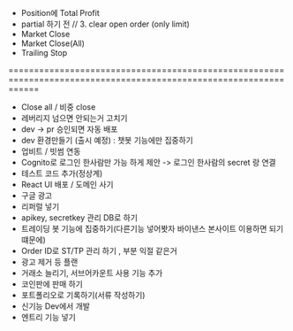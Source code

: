 - Position에 Total Profit
- partial 하기 전 // 3. clear open order (only limit)
- Market Close
- Market Close(All)
- Trailing Stop

==================================================================================================================
- Close all / 비중 close
- 레버리지 넘으면 안되는거 고치기
- dev -> pr 승인되면 자동 배포
- dev 환경만들기 (출시 예정) : 챗봇 기능에만 집중하기
- 업비트 / 빗썸 연동
- Cognito로 로그인 한사람만 가능 하게 제안
		-> 로그인 한사람의 secret 랑 연결
- 테스트 코드 추가(정상계)
- React UI 배포 / 도메인 사기
- 구글 광고
- 리퍼럴 넣기
- apikey, secretkey 관리 DB로 하기
- 트레이딩 봇 기능에 집중하기(다른기능 넣어봣자 바이낸스 본사이트 이용하면 되기 떄문에)
- Order ID로 ST/TP 관리 하기 , 부분 익절 같은거
- 광고 제거 등 플랜
- 거래소 늘리기, 서브어카운트 사용 기능 추가
- 코인판에 판매 하기
- 포트폴리오로 기록하기(서류 작성하기)
- 신기능 Dev에서 개발
- 엔트리 기능 넣기